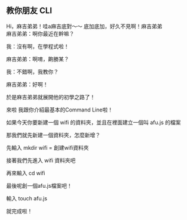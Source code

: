 ## 教你朋友 CLI


Hi，麻吉弟弟！哇a麻吉底對～～ 底加底加，好久不見啊！麻吉弟弟   
麻吉弟弟：啊你最近在幹嘛？   

我：沒有啊，在學程式啦！   

麻吉弟弟：啊唷，齁勝某？   

我：不錯啊，我教你？   

麻吉弟弟：好啊！   

於是麻吉弟弟就展開他的初學之路了！

來啦 我跟你介紹最基本的Command Line啦！

如果今天你要新建一個 wifi 的資料夾，並且在裡面建立一個叫 afu.js 的檔案   

那我們就先新建一個資料夾，怎麼新增？　

先輸入 mkdir wifi = 創建wifi資料夾   

接著我們先進入 wifi 資料夾吧

再來輸入 cd wifi

最後呢創一個afu.js檔案吧！

輸入 touch afu.js

就完成啦！

